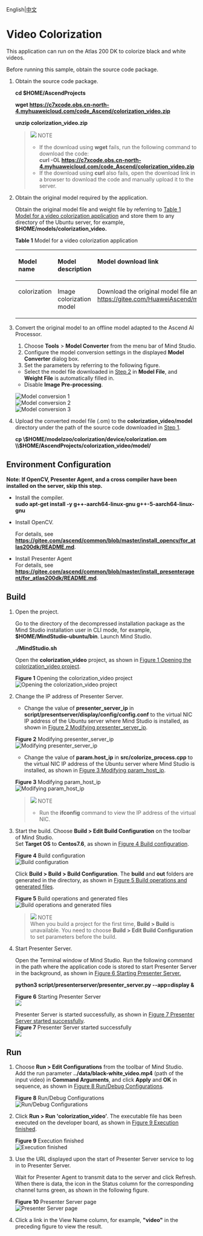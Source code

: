 English|[中文](README_EN.md)

# Video Colorization<a name="ZH-CN_TOPIC_0219122211"></a>

This application can run on the Atlas 200 DK to colorize black and white videos.

Before running this sample, obtain the source code package.

1. <a name="zh-cn_topic_0228757084_section8534138124114"></a>Obtain the source code package.
   
    **cd $HOME/AscendProjects**
   
    **wget https://c7xcode.obs.cn-north-4.myhuaweicloud.com/code_Ascend/colorization_video.zip**
   
    **unzip colorization_video.zip**
   
    > ![](public_sys-resources/icon-note.gif) NOTE 
    > - If the download using **wget** fails, run the following command to download the code:   
    **curl -OL https://c7xcode.obs.cn-north-4.myhuaweicloud.com/code_Ascend/colorization_video.zip**
    > - If the download using **curl** also fails, open the download link in a browser to download the code and manually upload it to the server.

2. <a name="zh-cn_topic_0219108795_li2074865610364"></a>Obtain the original model required by the application.
   
    Obtain the original model file and weight file by referring to [Table 1 Model for a video colorization application](#zh-cn_topic_0219108795_table19942111763710) and store them to any directory of the Ubuntu server, for example, **$HOME/models/colorization_video.**
   
    **Table 1** Model for a video colorization application
   
    <a name="zh-cn_topic_0219108795_table19942111763710"></a>
   
    <table><thead align="left"><tr id="zh-cn_topic_0219108795_row611318123710"><th class="cellrowborder" valign="top" width="11.959999999999999%" id="mcps1.2.4.1.1"><p id="zh-cn_topic_0219108795_p81141820376"><a name="zh-cn_topic_0219108795_p81141820376"></a><a name="zh-cn_topic_0219108795_p81141820376"></a>Model name</p>
    </th>
    <th class="cellrowborder" valign="top" width="8.07%" id="mcps1.2.4.1.2"><p id="zh-cn_topic_0219108795_p13181823711"><a name="zh-cn_topic_0219108795_p13181823711"></a><a name="zh-cn_topic_0219108795_p13181823711"></a>Model description</p>
    </th>
    <th class="cellrowborder" valign="top" width="79.97%" id="mcps1.2.4.1.3"><p id="zh-cn_topic_0219108795_p1717182378"><a name="zh-cn_topic_0219108795_p1717182378"></a><a name="zh-cn_topic_0219108795_p1717182378"></a>Model download link</p>
    </th>
    </tr>
    </thead>
    <tbody><tr id="zh-cn_topic_0219108795_row1119187377"><td class="cellrowborder" valign="top" width="11.959999999999999%" headers="mcps1.2.4.1.1 "><p id="zh-cn_topic_0219108795_p4745165253920"><a name="zh-cn_topic_0219108795_p4745165253920"></a><a name="zh-cn_topic_0219108795_p4745165253920"></a>colorization</p>
    </td>
    <td class="cellrowborder" valign="top" width="8.07%" headers="mcps1.2.4.1.2 "><p id="zh-cn_topic_0219108795_p1874515218391"><a name="zh-cn_topic_0219108795_p1874515218391"></a><a name="zh-cn_topic_0219108795_p1874515218391"></a>Image colorization model</p>
    </td>
    <td class="cellrowborder" valign="top" width="79.97%" headers="mcps1.2.4.1.3 "><p id="zh-cn_topic_0219108795_p611318163718"><a name="zh-cn_topic_0219108795_p611318163718"></a><a name="zh-cn_topic_0219108795_p611318163718"></a>Download the original model file and weight file by referring to README_en.md at <a href="https://gitee.com/HuaweiAscend/models/blob/master/computer_vision/object_detect/colorization/README_en.md" target="_blank" rel="noopener noreferrer">https://gitee.com/HuaweiAscend/models/blob/master/computer_vision/object_detect/colorization/README_en.md</a>. </p>
    </td>
    </tr>
    </tbody>
    </table>

3. Convert the original model to an offline model adapted to the Ascend AI Processor.
   
    1. Choose **Tools** \> **Model Converter** from the menu bar of Mind Studio.
    2. Configure the model conversion settings in the displayed **Model Converter** dialog box.
    3. Set the parameters by referring to the following figure.
      - Select the model file downloaded in [Step 2](#zh-cn_topic_0219108795_li2074865610364) in **Model File**, and **Weight File** is automatically filled in.
      - Disable **Image Pre-processing**.
   
    ![](figures/模型转换1.png "Model conversion 1")  
    ![](figures/模型转换2.png "Model conversion 2")  
    ![](figures/模型转换3.png "Model conversion 3")

5. Upload the converted model file (.om) to the **colorization_video/model** directory under the path of the source code downloaded in [Step 1](#zh-cn_topic_0228757084_section8534138124114).
   
   **cp \\$HOME/modelzoo/colorization/device/colorization.om \\$HOME/AscendProjects/colorization_video/model/**

## Environment Configuration

**Note: If OpenCV, Presenter Agent, and a cross compiler have been installed on the server, skip this step.**

- Install the compiler.  
  **sudo apt-get install -y g++\-aarch64-linux-gnu g++\-5-aarch64-linux-gnu**

- Install OpenCV.
  
    For details, see **https://gitee.com/ascend/common/blob/master/install_opencv/for_atlas200dk/README.md**.

- Install Presenter Agent  
    For details, see **https://gitee.com/ascend/common/blob/master/install_presenteragent/for_atlas200dk/README.md**.

## Build<a name="zh-cn_topic_0219108795_section3723145213347"></a>

1. Open the project.
   
    Go to the directory of the decompressed installation package as the Mind Studio installation user in CLI mode, for example, **$HOME/MindStudio-ubuntu/bin**. Launch Mind Studio.
   
    **./MindStudio.sh**
   
    Open the **colorization_video** project, as shown in [Figure 1 Opening the colorization_video project](#zh-cn_topic_0228461902_zh-cn_topic_0203223265_fig11106241192810).
   
    **Figure 1** Opening the colorization_video project<a name="zh-cn_topic_0228461902_zh-cn_topic_0203223265_fig11106241192810"></a>  
    ![](figures/打开colorization_video工程.png "Opening the colorization_video project") 

2. Change the IP address of Presenter Server.
   
    - Change the value of **presenter_server_ip** in **script/presentserver/display/config/config.conf** to the virtual NIC IP address of the Ubuntu server where Mind Studio is installed, as shown in [Figure 2 Modifying presenter_server_ip](#zh-cn_topic_0228461902_zh-cn_topic_0203223265_fig1110624110).
   
    **Figure 2** Modifying presenter_server_ip<a name="zh-cn_topic_0228461902_zh-cn_topic_0203223265_fig1110624110"></a>  
    ![](figures/presenter_server_ip.png "Modifying presenter_server_ip")
   
    - Change the value of **param.host_ip** in **src/colorize_process.cpp** to the virtual NIC IP address of the Ubuntu server where Mind Studio is installed, as shown in [Figure 3 Modifying param_host_ip](#zh-cn_topic_0228461902_zh-cn_topic_0203223265_fig11).
   
    **Figure 3** Modifying param_host_ip<a name="zh-cn_topic_0228461902_zh-cn_topic_0203223265_fig11"></a>  
    ![](figures/param_host_ip.png "Modifying param_host_ip")
   
    > ![](public_sys-resources/icon-note.gif) NOTE
    > - Run the **ifconfig** command to view the IP address of the virtual NIC.

3. Start the build. Choose **Build \> Edit Build Configuration** on the toolbar of Mind Studio.   
Set **Target OS** to **Centos7.6**, as shown in [Figure 4 Build configuration](#zh-cn_topic_0203223265_fig17414647130).
   
    **Figure 4** Build configuration<a name="zh-cn_topic_0203223265_fig17414647130"></a>  
    ![](figures/配置build.png "Build configuration")
   
    Click **Build \> Build \> Build Configuration**. The **build** and **out** folders are generated in the directory, as shown in [Figure 5 Build operations and generated files](#zh-cn_topic_0203223265_fig1741464713019).
   
    **Figure 5** Build operations and generated files<a name="zh-cn_topic_0203223265_fig1741464713019"></a>  
    ![](figures/编译操作及生成文件.png "Build operations and generated files")
   
    > ![](public_sys-resources/icon-notice.gif) NOTE   
    When you build a project for the first time, **Build \> Build** is unavailable. You need to choose **Build \> Edit Build Configuration** to set parameters before the build.

4. Start Presenter Server.
   
    Open the Terminal window of Mind Studio. Run the following command in the path where the application code is stored to start Presenter Server in the background, as shown in [Figure 6 Starting Presenter Server.](#zh-cn_topic_0228461904_zh-cn_topic_0203223294_fig423515251067)
   
    **python3 script/presenterserver/presenter_server.py --app=display &**
   
    **Figure 6** Starting Presenter Server <a name="zh-cn_topic_0228461904_zh-cn_topic_0203223294_fig423515251067"></a>  
    ![](figures/presentserver1.png)
   
    Presenter Server is started successfully, as shown in [Figure 7 Presenter Server started successfully](#zh-cn_topic_0228461904_zh-cn_topic_0203223294_fig423).   
    **Figure 7** Presenter Server started successfully<a name="zh-cn_topic_0228461904_zh-cn_topic_0203223294_fig423"></a>  
    ![](figures/presentserver2.png)

## Run<a name="zh-cn_topic_0219108795_section1620073406"></a>

1. Choose **Run \> Edit Configurations** from the toolbar of Mind Studio.   
    Add the run parameter **../data/black-white_video.mp4** (path of the input video) in **Command Arguments**, and click **Apply** and **OK** in sequence, as shown in [Figure 8 Run/Debug Configurations](#zh-cn_topic_0203223265_fig93931954162720).
   
    **Figure 8** Run/Debug Configurations<a name="zh-cn_topic_0203223265_fig93931954162720"></a>  
    ![](figures/配置run.png "Run/Debug Configurations")

2. Click **Run \> Run 'colorization_video’**. The executable file has been executed on the developer board, as shown in [Figure 9 Execution finished](#zh-cn_topic_0203223265_fig93931954162719).
   
    **Figure 9** Execution finished<a name="zh-cn_topic_0203223265_fig93931954162719"></a>  
    ![](figures/程序已执行示意图.png "Execution finished")

3. Use the URL displayed upon the start of Presenter Server service to log in to Presenter Server.
   
    Wait for Presenter Agent to transmit data to the server and click Refresh. When there is data, the icon in the Status column for the corresponding channel turns green, as shown in the following figure.
   
    **Figure 10** Presenter Server page<a  name="zh-cn_topic_0228461904_zh-cn_topic_0203223294_fig113691556202312"></a>  
    ![](figures/Presenter-Server界面.png "Presenter Server page")

4. Click a link in the View Name column, for example, **"video"** in the preceding figure to view the result.